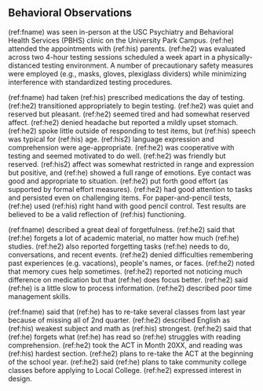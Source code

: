 ## Behavioral Observations

(ref:fname) was seen in-person at the USC Psychiatry and Behavioral Health
Services (PBHS) clinic on the University Park Campus. (ref:he) attended the
appointments with (ref:his) parents. (ref:he2) was evaluated across
two 4-hour testing sessions scheduled a week apart in a physically-distanced
testing environment. A number of precautionary safety measures were employed
(e.g., masks, gloves, plexiglass dividers) while minimizing interference with
standardized testing procedures.

(ref:fname) had taken (ref:his) prescribed medications the day of testing. (ref:he2) transitioned appropriately to begin testing. (ref:he2) was quiet and reserved but pleasant. (ref:he2) seemed tired and had somewhat reserved affect. (ref:he2) denied headache but reported a mildly upset stomach. (ref:he2) spoke little outside of responding to test items, but (ref:his) speech was typical for (ref:his) age. (ref:his2) language expression and comprehension were age-appropriate. (ref:he2) was cooperative with testing and seemed motivated to do well. (ref:he2) was friendly but reserved. (ref:his2) affect was somewhat restricted in range and expression but positive, and (ref:he) showed a full range of emotions. Eye contact was good and appropriate to situation. (ref:he2) put forth good effort (as supported by formal effort measures). (ref:he2) had good attention to tasks and persisted even on challenging items. For paper-and-pencil tests, (ref:he) used (ref:his) right hand with good pencil control. Test results are believed to be a valid reflection of (ref:his) functioning.

(ref:fname) described a great deal of forgetfulness. (ref:he2) said that (ref:he) forgets a lot of academic material, no matter how much (ref:he) studies. (ref:he2) also reported forgetting tasks (ref:he) needs to do, conversations, and recent events. (ref:he2) denied difficulties remembering past experiences (e.g. vacations), people's names, or faces. (ref:he2) noted that memory cues help sometimes. (ref:he2) reported not noticing much difference on medication but that (ref:he) does focus better. (ref:he2) said (ref:he) is a little slow to process information. (ref:he2) described poor time management
skills.

(ref:fname) said that (ref:he) has to re-take several classes from last year
because of missing all of 2nd quarter. (ref:he2) described English as (ref:his) weakest subject and math as (ref:his) strongest. (ref:he2) said that (ref:he) forgets what (ref:he) has read so (ref:he) struggles with reading comprehension. (ref:he2) took the ACT in Month 20XX, and reading was (ref:his) hardest section. (ref:he2) plans to re-take the ACT at the beginning of the school year. (ref:he2) said (ref:he) plans to take community college classes before applying to Local College. (ref:he2) expressed interest in design.


